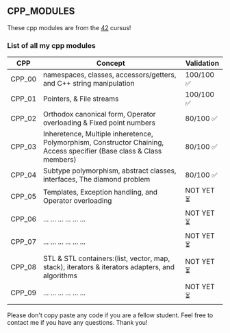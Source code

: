 ## CPP_MODULES

These cpp modules are from the [42](https://42.fr) cursus!

### List of all my cpp modules

| CPP | Concept | Validation |
| ------ | ------ | ------ |
| CPP_00 | namespaces, classes, accessors/getters, and C++ string manipulation | 100/100 ✅ |
| CPP_01 | Pointers, & File streams | 100/100 ✅ |
| CPP_02 | Orthodox canonical form, Operator overloading & Fixed point numbers |  80/100 ✅ |
| CPP_03 | Inheretence, Multiple inheretence, Polymorphism, Constructor Chaining, Access specifier (Base class & Class members) |  80/100 ✅ |
| CPP_04 | Subtype polymorphism, abstract classes, interfaces, The diamond problem | 80/100 ✅ |
| CPP_05 | Templates, Exception handling, and Operator overloading | NOT YET ⏳ |
| CPP_06 | ... ... ... ... ... ... | NOT YET ⏳ |
| CPP_07 | ... ... ... ... ... ... | NOT YET ⏳ |
| CPP_08 | STL & STL containers:(list, vector, map, stack), iterators & iterators adapters, and algorithms  | NOT YET ⏳ |
| CPP_09 | ... ... ... ... ... ... | NOT YET ⏳ |

Please don't copy paste any code if you are a fellow student.
Feel free to contact me if you have any questions. Thank you!

